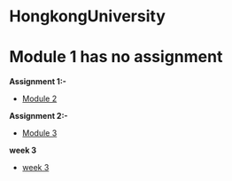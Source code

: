 # HongkongUniversity

# Module 1 has no assignment

**Assignment 1:-**

* [Module 2](https://prakashatma.github.io/HongkongUniversity/module2-solution/)


**Assignment 2:-**
* [Module 3](https://prakashatma.github.io/HongkongUniversity/module3-solution/)


**week 3**

* [week 3](https://prakashatma.github.io/HongkongUniversity/week-3/)
